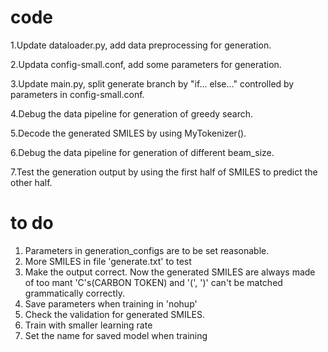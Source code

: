 # code

1.Update dataloader.py, add data preprocessing for generation.

2.Updata config-small.conf, add some parameters for generation.

3.Update main.py, split generate branch by "if... else..." controlled by parameters in config-small.conf.

4.Debug the data pipeline for generation of greedy search.

5.Decode the generated SMILES by using MyTokenizer().

6.Debug the data pipeline for generation of different beam_size.

7.Test the generation output by using the first half of SMILES to predict the other half.

# to do 
1. Parameters in generation_configs are to be set reasonable.
2. More SMILES in file 'generate.txt' to test
3. Make the output correct. Now the generated SMILES are always made of too mant 'C's(CARBON TOKEN) and '(', ')' can't be matched grammatically correctly.
4. Save parameters when training in 'nohup'
5. Check the validation for generated SMILES.
6. Train with smaller learning rate
7. Set the name for saved model when training







